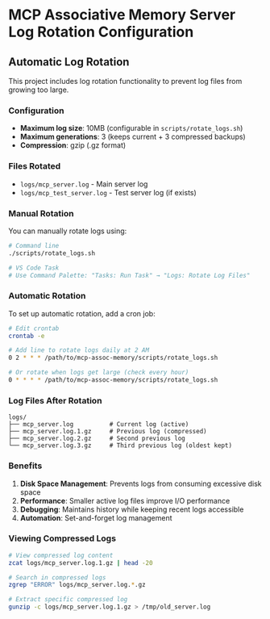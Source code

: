 # MCP Associative Memory Server Log Rotation Configuration

## Automatic Log Rotation

This project includes log rotation functionality to prevent log files from growing too large.

### Configuration

- **Maximum log size**: 10MB (configurable in `scripts/rotate_logs.sh`)
- **Maximum generations**: 3 (keeps current + 3 compressed backups)
- **Compression**: gzip (.gz format)

### Files Rotated

- `logs/mcp_server.log` - Main server log
- `logs/mcp_test_server.log` - Test server log (if exists)

### Manual Rotation

You can manually rotate logs using:

```bash
# Command line
./scripts/rotate_logs.sh

# VS Code Task
# Use Command Palette: "Tasks: Run Task" → "Logs: Rotate Log Files"
```

### Automatic Rotation

To set up automatic rotation, add a cron job:

```bash
# Edit crontab
crontab -e

# Add line to rotate logs daily at 2 AM
0 2 * * * /path/to/mcp-assoc-memory/scripts/rotate_logs.sh

# Or rotate when logs get large (check every hour)
0 * * * * /path/to/mcp-assoc-memory/scripts/rotate_logs.sh
```

### Log Files After Rotation

```
logs/
├── mcp_server.log          # Current log (active)
├── mcp_server.log.1.gz     # Previous log (compressed)
├── mcp_server.log.2.gz     # Second previous log
└── mcp_server.log.3.gz     # Third previous log (oldest kept)
```

### Benefits

1. **Disk Space Management**: Prevents logs from consuming excessive disk space
2. **Performance**: Smaller active log files improve I/O performance
3. **Debugging**: Maintains history while keeping recent logs accessible
4. **Automation**: Set-and-forget log management

### Viewing Compressed Logs

```bash
# View compressed log content
zcat logs/mcp_server.log.1.gz | head -20

# Search in compressed logs
zgrep "ERROR" logs/mcp_server.log.*.gz

# Extract specific compressed log
gunzip -c logs/mcp_server.log.1.gz > /tmp/old_server.log
```
